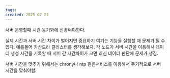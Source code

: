 ```yaml
---
tags: 
created: 2025-07-28
---
```

서버 운영할때 시간 동기화에 신경써야한다.

실제 시간과 서버 시간 차이가 벌어지면 중요하기 여기는 기능을 실행할 때 문제가 될 수 있다. 예를들어 카산드라 클러스터를 생각해보자. 각 노드가 서버 시간을 이용해서 데이터 생성 시간을 기록할 때 서버 간 시간차이가 크면 최신 데이터 판단에 문제가 생김.

서버 시간을 맞추기 위해서는 chrony나 ntp 같은서비스를 이용해서 주기적으로 서버 시간을 맞춰야함. 